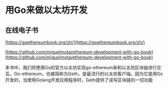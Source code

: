 # 用Go来做以太坊开发

## 在线电子书

[https://goethereumbook.org/zh/](https://goethereumbook.org/zh/)

[https://github.com/miguelmota/ethereum-development-with-go-book](https://github.com/miguelmota/ethereum-development-with-go-book)

本书中，我们将使用Go的官方以太坊实现go-ethereum来和以太坊区块链进行交互。Go-ethereum，也被简称为Geth，是最流行的以太坊客户端。因为它是用Go开发的，当使用Golang开发应用程序时，Geth提供了读写区块链的一切功能
